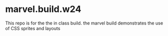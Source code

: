# marvel.build.w24
This repo is for the the in class build. the marvel build demonstrates the use of CSS sprites and layouts
